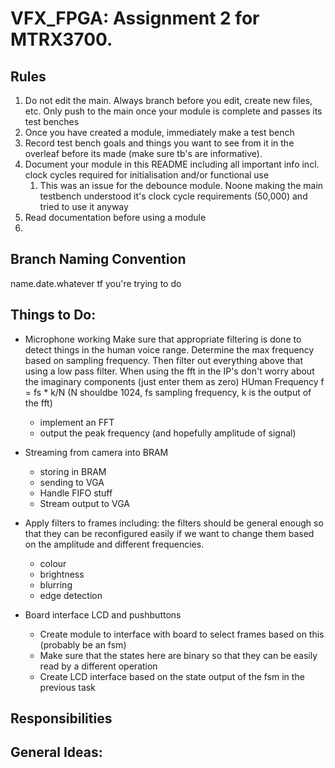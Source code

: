 # VFX_FPGA: Assignment 2 for MTRX3700.

## Rules
1. Do not edit the main. Always branch before you edit, create new files, etc. Only push to the main once your module is complete and passes its test benches
2. Once you have created a module, immediately make a test bench
3. Record test bench goals and things you want to see from it in the overleaf before its made (make sure tb's are informative).
4. Document your module in this README including all important info incl. clock cycles required for initialisation and/or functional use
    1. This was an issue for the debounce module. Noone making the main testbench understood it's clock cycle requirements (50,000) and tried to use it anyway
5. Read documentation before using a module
6. 

## Branch Naming Convention
name.date.whatever tf you're trying to do

## Things to Do:

- Microphone working
  Make sure that appropriate filtering is done to detect things in the human voice range.
  Determine the max frequency based on sampling frequency. Then filter out everything above that using a low pass filter.
  When using the fft in the IP's don't worry about the imaginary components (just enter them as zero)
  HUman Frequency f = fs * k/N (N shouldbe 1024, fs sampling frequency, k is the output of the fft)
  
    - implement an FFT
    - output the peak frequency (and hopefully amplitude of signal)

- Streaming from camera into BRAM
    - storing in BRAM
    - sending to VGA
    - Handle FIFO stuff
    - Stream output to VGA

- Apply filters to frames including:
      the filters should be general enough so that they can be reconfigured easily if we want to change
      them based on the amplitude and different frequencies.
    - colour
    - brightness
    - blurring
    - edge detection

- Board interface LCD and pushbuttons 
    - Create module to interface with board to select frames based on this (probably be an fsm)
    - Make sure that the states here are binary so that they can be easily read by a different operation
    - Create LCD interface based on the state output of the fsm in the previous task

## Responsibilities

## General Ideas:
